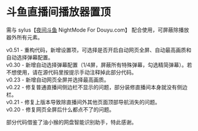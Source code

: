 # 斗鱼直播间播放器置顶
需与 sylus【[夜间斗鱼](https://userstyles.world/style/240/nightmode-for-douyu-com) NightMode For Douyu.com】 配合使用，可屏蔽除播放器外所有元素。  

v0.51 - 重构代码，新增设置项，可选择是否开启自动网页全屏、自动最高画质和自动选择弹幕配置。  
v0.30 - 新增自动选择弹幕配置（1/4屏，屏蔽所有特殊弹幕，勾选精简弹幕）。若不想使用，请在源代码里按提示手动注释掉此部分代码。  
v0.23 - 新增自动网页全屏并选择最高画质。  
v0.22 - 修复普通直播间侧边栏不显示的问题，部分装修直播间本身就没有侧边栏。  
v0.21 - 修复上版本导致除直播间外其他页面顶部导航消失的问题。  
v0.20 - 修复网页全屏后什么都点不了的问题。  

部分代码借鉴了油小猴的网盘智能识别助手，特此感谢。
